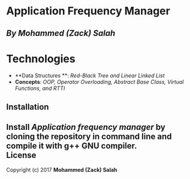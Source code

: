 # Application Frequency Manager
## *By Mohammed (Zack) Salah*
# Technologies
* **Data Structures **: *Red-Black Tree and Linear Linked List*
* **Concepts**: *OOP, Operator Overloading, Abstract Base Class, Virtual Functions, and RTTI*

Installation
------------
Install *Application frequency manager* by cloning the repository in command line and compile it with g++ GNU compiler.  
License
-------
Copyright (c) 2017 **Mohammed (Zack) Salah**
